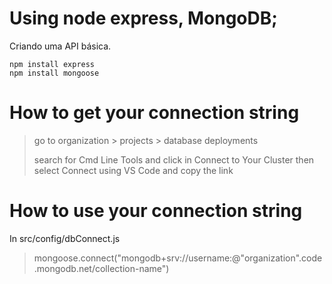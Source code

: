 # Using node express, MongoDB;
Criando uma API básica.

```
npm install express
npm install mongoose
```

# How to get your connection string

> go to organization > projects > database deployments
>
> search for Cmd Line Tools and click in Connect to Your Cluster then select Connect using VS Code and copy the link

# How to use your connection string

In src/config/dbConnect.js

> mongoose.connect("mongodb+srv://username:<password>@"organization".code.mongodb.net/collection-name")
